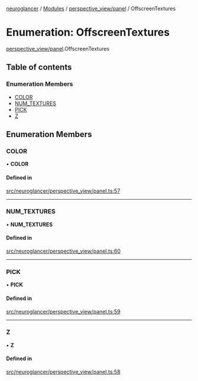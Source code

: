 [neuroglancer](../README.md) / [Modules](../modules.md) / [perspective\_view/panel](../modules/perspective_view_panel.md) / OffscreenTextures

# Enumeration: OffscreenTextures

[perspective_view/panel](../modules/perspective_view_panel.md).OffscreenTextures

## Table of contents

### Enumeration Members

- [COLOR](perspective_view_panel.OffscreenTextures.md#color)
- [NUM\_TEXTURES](perspective_view_panel.OffscreenTextures.md#num_textures)
- [PICK](perspective_view_panel.OffscreenTextures.md#pick)
- [Z](perspective_view_panel.OffscreenTextures.md#z)

## Enumeration Members

### COLOR

• **COLOR**

#### Defined in

[src/neuroglancer/perspective_view/panel.ts:57](https://github.com/ActiveBrainAtlas2/neuroglancer/blob/1beb5d34/src/neuroglancer/perspective_view/panel.ts#L57)

___

### NUM\_TEXTURES

• **NUM\_TEXTURES**

#### Defined in

[src/neuroglancer/perspective_view/panel.ts:60](https://github.com/ActiveBrainAtlas2/neuroglancer/blob/1beb5d34/src/neuroglancer/perspective_view/panel.ts#L60)

___

### PICK

• **PICK**

#### Defined in

[src/neuroglancer/perspective_view/panel.ts:59](https://github.com/ActiveBrainAtlas2/neuroglancer/blob/1beb5d34/src/neuroglancer/perspective_view/panel.ts#L59)

___

### Z

• **Z**

#### Defined in

[src/neuroglancer/perspective_view/panel.ts:58](https://github.com/ActiveBrainAtlas2/neuroglancer/blob/1beb5d34/src/neuroglancer/perspective_view/panel.ts#L58)
